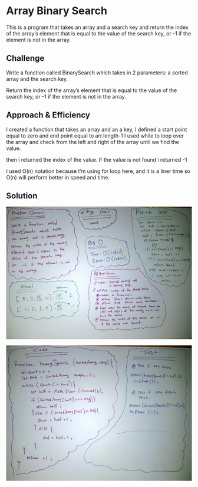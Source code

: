 # Array Binary Search

This is a program that takes an array and a search key and return the index of the array’s element that is equal to the value of the search key, or -1 if the element is not in the array.

## Challenge

Write a function called BinarySearch which takes in 2 parameters: a sorted array and the search key. 

Return the index of the array’s element that is equal to the value of the search key, or -1 if the element is not in the array.

## Approach & Efficiency

I created a function that takes an array and an a key, I defined a start point equal to zero and end point equal to arr.length-1 
I used while to loop over the array and check from the left and right of the array until we find the value.

then i returned the index of the value. If the value is not found i returned -1

I used O(n) notation because I'm using for loop here, and it is a liner time so
O(n) will perform better in speed and time.

## Solution

![](./img/binary1.jpg)

![](./img/binary2.jpg)
